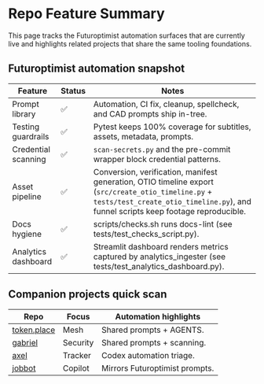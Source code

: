 # Repo Feature Summary

This page tracks the Futuroptimist automation surfaces that are currently live and highlights
related projects that share the same tooling foundations.

## Futuroptimist automation snapshot
| Feature | Status | Notes |
| ---- | ------ | ----- |
| Prompt library | ✅ | Automation, CI fix, cleanup, spellcheck, and CAD prompts ship in-tree. |
| Testing guardrails | ✅ | Pytest keeps 100% coverage for subtitles, assets, metadata, prompts. |
| Credential scanning | ✅ | `scan-secrets.py` and the pre-commit wrapper block credential patterns. |
| Asset pipeline | ✅ | Conversion, verification, manifest generation, OTIO timeline export (`src/create_otio_timeline.py` + `tests/test_create_otio_timeline.py`), and funnel scripts keep footage reproducible. |
| Docs hygiene | ✅ | scripts/checks.sh runs docs-lint (see tests/test_checks_script.py). |
| Analytics dashboard | ✅ | Streamlit dashboard renders metrics captured by analytics_ingester (see tests/test_analytics_dashboard.py). |

## Companion projects quick scan
| Repo | Focus | Automation highlights |
| ---- | ----- | --------------------- |
| [token.place](https://github.com/futuroptimist/token.place) | Mesh | Shared prompts + AGENTS. |
| [gabriel](https://github.com/futuroptimist/gabriel) | Security | Shared prompts + scanning. |
| [axel](https://github.com/futuroptimist/axel) | Tracker | Codex automation triage. |
| [jobbot](https://github.com/futuroptimist/jobbot3000) | Copilot | Mirrors Futuroptimist prompts. |
